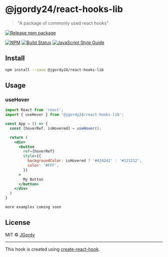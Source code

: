 # @jgordy24/react-hooks-lib

> &quot;A package of commonly used react hooks&quot;

[![Release npm package](https://github.com/JGordy/react-hooks-lib/actions/workflows/npm-publish.yml/badge.svg)](https://github.com/JGordy/react-hooks-lib/actions/workflows/npm-publish.yml)

[![NPM](https://img.shields.io/npm/v/@jgordy24/react-hooks-lib.svg)](https://www.npmjs.com/package/@jgordy24/react-hooks-lib) [![Build Status](https://travis-ci.org/JGordy/react-hooks-lib.svg?branch=master)](https://travis-ci.org/JGordy/react-hooks-lib) [![JavaScript Style Guide](https://img.shields.io/badge/code_style-standard-brightgreen.svg)](https://standardjs.com)

## Install

```bash
npm install --save @jgordy24/react-hooks-lib
```

## Usage

### useHover

```jsx
import React from 'react';
import { useHover } from '@jgordy24/react-hooks-lib';

const App = () => {
  const [hoverRef, isHovered] = useHover();

  return (
    <div>
      <button
        ref={hoverRef}
        style={{
          backgroundColor: isHovered ? '#424242' : '#121212',
          color: '#FFF',
        }}
      >
        My Button
      </button>
    </div>
  )
}
```

```jsx
more examples coming soon
```

## License

MIT © [JGordy](https://github.com/JGordy)

---

This hook is created using [create-react-hook](https://github.com/hermanya/create-react-hook).
